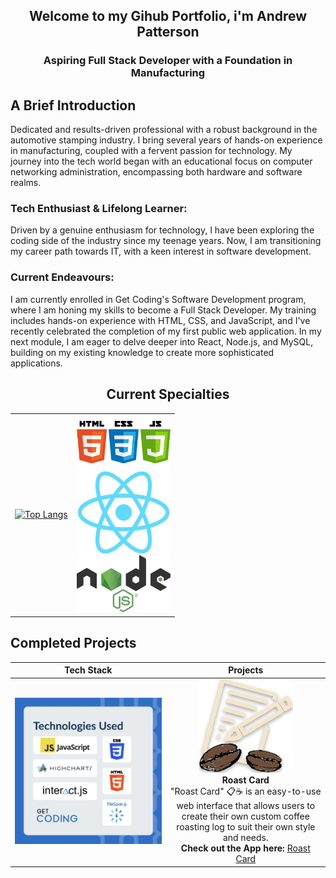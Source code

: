 <div align="center">
  
## Welcome to my Gihub Portfolio, i'm Andrew Patterson
###  Aspiring Full Stack Developer with a Foundation in Manufacturing 

</div>


## A Brief Introduction
Dedicated and results-driven professional with a robust background in the automotive stamping industry. I bring several years of hands-on experience in manufacturing, coupled with a fervent passion for technology. My journey into the tech world began with an educational focus on computer networking administration, encompassing both hardware and software realms.

### Tech Enthusiast & Lifelong Learner:
Driven by a genuine enthusiasm for technology, I have been exploring the coding side of the industry since my teenage years. Now, I am transitioning my career path towards IT, with a keen interest in software development.

### Current Endeavours:
I am currently enrolled in Get Coding's Software Development program, where I am honing my skills to become a Full Stack Developer. My training includes hands-on experience with HTML, CSS, and JavaScript, and I've recently celebrated the completion of my first public web application. In my next module, I am eager to delve deeper into React, Node.js, and MySQL, building on my existing knowledge to create more sophisticated applications.

<div align="center">
  
## Current Specialties

<table>
<tr>
<td>

[![Top Langs](https://github-readme-stats.vercel.app/api/top-langs/?username=derethan)](https://github.com/anuraghazra/github-readme-stats)

</td>
<td>
  
<img src="https://github.com/derethan/derethan/blob/main/webdevicons.png" alt="DevIcons" width="150px">
<br />
<img src="https://github.com/derethan/derethan/blob/main/React-icon.svg.png" alt="React Logo" width="150px">
<br />
<img src="https://github.com/derethan/derethan/blob/main/Node.js_logo.svg" alt="NodeJS Logo" width="150px">


</td>
</tr>
</table>
  

</div>

## Completed Projects
| Tech Stack  | Projects |
| :---: | :---: |
| ![RoastCard Logo](https://github.com/derethan/derethan/blob/main/rc_techstack.jpg)  | <a href="https://app.roastfromthecoast.com"><img src="https://github.com/derethan/derethan/blob/main/logo-color.png" alt="RoastCard Logo"></a><br /> **Roast Card** <br /> "Roast Card" 📋☕ is an easy-to-use web interface that allows users to create their own custom coffee roasting log to suit their own style and needs. <br /> **Check out the App here:** [Roast Card](https://derethan.github.io/RoastCard/)|



